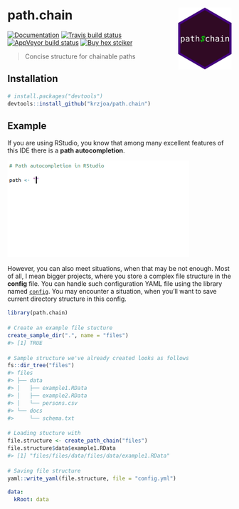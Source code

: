 
<!-- README.md is generated from README.Rmd. Please edit that file -->

# path.chain <img src='man/figures/logo.png' align="right" height="139" />

<!-- badges: start -->

[![Documentation](https://img.shields.io/badge/documentation-path.chain-orange.svg?colorB=E91E63)](http://krzjoa.github.io/path.chain/)
[![Travis build
status](https://travis-ci.org/krzjoa/path.chain.svg?branch=master)](https://travis-ci.org/krzjoa/path.chain)
[![AppVeyor build
status](https://ci.appveyor.com/api/projects/status/github/krzjoa/path.chain?branch=master&svg=true)](https://ci.appveyor.com/project/krzjoa/path.chain)
[![Buy hex
stciker](https://img.shields.io/badge/buy%20hex-path.chain-green)](http://www.redbubble.com/people/krzjoa/works/45140988-path-chain-r-package-hex-sticker?p=sticker&asc=u)
<!-- badges: end -->

> Concise structure for chainable paths

## Installation

``` r
# install.packages("devtools")
devtools::install_github("krzjoa/path.chain")
```

## Example

If you are using RStudio, you know that among many excellent features of
this IDE there is a **path autocompletion**.

![rstudio](man/figures/rstudio-autocompletion.gif)

However, you can also meet situations, when that may be not enough. Most
of all, I mean bigger projects, where you store a complex file structure
in the **config** file. You can handle such configuration YAML file
using the library named [`config`](https://github.com/rstudio/config).
You may encounter a situation, when you’ll want to save current
directory structure in this config.

``` r
library(path.chain)

# Create an example file stucture
create_sample_dir(".", name = "files")
#> [1] TRUE

# Sample structure we've already created looks as follows
fs::dir_tree("files")
#> files
#> ├── data
#> │   ├── example1.RData
#> │   ├── example2.RData
#> │   └── persons.csv
#> └── docs
#>     └── schema.txt

# Loading stucture with 
file.structure <- create_path_chain("files")
file.structure$data$example1.RData
#> [1] "files/files/data/files/data/example1.RData"

# Saving file structure
yaml::write_yaml(file.structure, file = "config.yml")
```

``` yaml
data:
  kRoot: data
```
